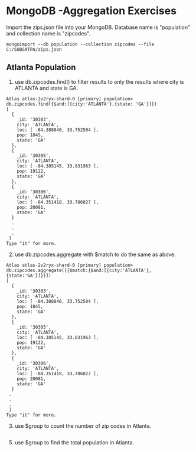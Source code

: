 # MongoDB -Aggregation Exercises

Import the zips.json file into your MongoDB. Database name is "population" and collection name is "zipcodes".

```
mongoimport --db population --collection zipcodes --file C:/SUBSATPA/zips.json
```

## Atlanta Population

1. use db.zipcodes.find() to filter results to only the results where city is ATLANTA and state is GA.
```
Atlas atlas-2v2ryx-shard-0 [primary] population> db.zipcodes.find({$and:[{city:'ATLANTA'},{state: 'GA'}]})
[
  {
    _id: '30303',
    city: 'ATLANTA',
    loc: [ -84.388846, 33.752504 ],
    pop: 1845,
    state: 'GA'
  },
  {
    _id: '30305',
    city: 'ATLANTA',
    loc: [ -84.385145, 33.831963 ],
    pop: 19122,
    state: 'GA'
  },
  {
    _id: '30306',
    city: 'ATLANTA',
    loc: [ -84.351418, 33.786027 ],
    pop: 20081,
    state: 'GA'
  }
  .
  .
  .
 ]
Type "it" for more.
```
2. use db.zipcodes.aggregate with $match to do the same as above.
```
Atlas atlas-2v2ryx-shard-0 [primary] population> db.zipcodes.aggregate([{$match:{$and:[{city:'ATLANTA'},{state:'GA'}]}}])
[
  {
    _id: '30303',
    city: 'ATLANTA',
    loc: [ -84.388846, 33.752504 ],
    pop: 1845,
    state: 'GA'
  },
  {
    _id: '30305',
    city: 'ATLANTA',
    loc: [ -84.385145, 33.831963 ],
    pop: 19122,
    state: 'GA'
  },
  {
    _id: '30306',
    city: 'ATLANTA',
    loc: [ -84.351418, 33.786027 ],
    pop: 20081,
    state: 'GA'
  }
 .
 .
 .
 ]
Type "it" for more.
```
3. use $group to count the number of zip codes in Atlanta.
```

```
5. use $group to find the total population in Atlanta.
